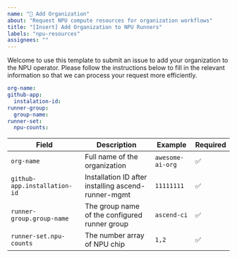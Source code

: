```yaml
---
name: "🚀 Add Organization"
about: "Request NPU compute resources for organization workflows"
title: "[Insert] Add Organization to NPU Runners"
labels: "npu-resources"
assignees: ""
---
```


Welcome to use this template to submit an issue to add your organization to the NPU operator. Please follow the instructions below to fill in the relevant information so that we can process your request more efficiently.

```yaml
org-name: 
github-app: 
  instalation-id: 
runner-group: 
  group-name: 
runner-set: 
  npu-counts: 
```

| Field | Description | Example | Required |
|------|------|------|-----|
| `org-name` | Full name of the organization | `awesome-ai-org` | ✅ |
| `github-app.installation-id` | Installation ID after installing ascend-runner-mgmt | `11111111` | ✅ |
| `runner-group.group-name` | The group name of the configured runner group | `ascend-ci` | ✅ |
| `runner-set.npu-counts` | The number array of NPU chip | `1,2` | ✅ |

